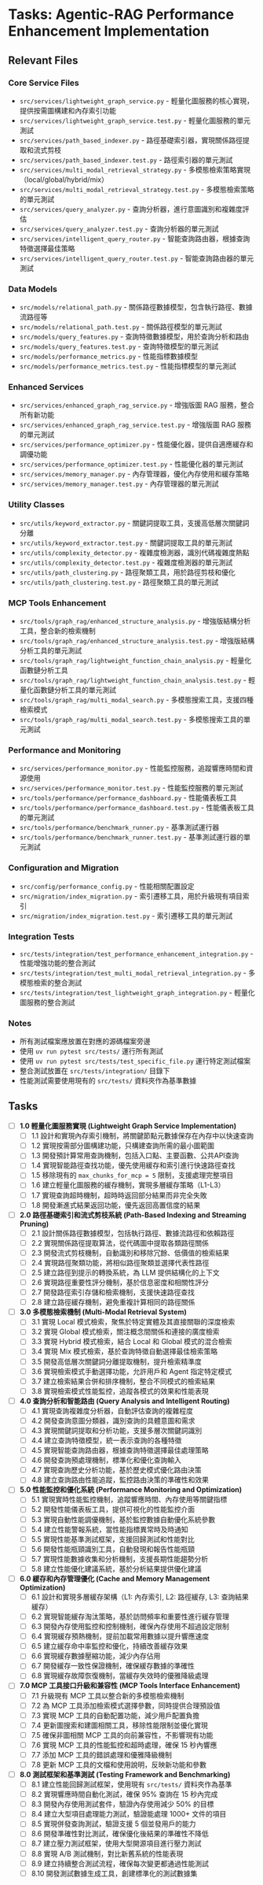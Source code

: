 # Tasks: Agentic-RAG Performance Enhancement Implementation

## Relevant Files

### Core Service Files
- `src/services/lightweight_graph_service.py` - 輕量化圖服務的核心實現，提供按需圖構建和內存索引功能
- `src/services/lightweight_graph_service.test.py` - 輕量化圖服務的單元測試
- `src/services/path_based_indexer.py` - 路徑基礎索引器，實現關係路徑提取和流式剪枝
- `src/services/path_based_indexer.test.py` - 路徑索引器的單元測試
- `src/services/multi_modal_retrieval_strategy.py` - 多模態檢索策略實現（local/global/hybrid/mix）
- `src/services/multi_modal_retrieval_strategy.test.py` - 多模態檢索策略的單元測試
- `src/services/query_analyzer.py` - 查詢分析器，進行意圖識別和複雜度評估
- `src/services/query_analyzer.test.py` - 查詢分析器的單元測試
- `src/services/intelligent_query_router.py` - 智能查詢路由器，根據查詢特徵選擇最佳策略
- `src/services/intelligent_query_router.test.py` - 智能查詢路由器的單元測試

### Data Models
- `src/models/relational_path.py` - 關係路徑數據模型，包含執行路徑、數據流路徑等
- `src/models/relational_path.test.py` - 關係路徑模型的單元測試
- `src/models/query_features.py` - 查詢特徵數據模型，用於查詢分析和路由
- `src/models/query_features.test.py` - 查詢特徵模型的單元測試
- `src/models/performance_metrics.py` - 性能指標數據模型
- `src/models/performance_metrics.test.py` - 性能指標模型的單元測試

### Enhanced Services
- `src/services/enhanced_graph_rag_service.py` - 增強版圖 RAG 服務，整合所有新功能
- `src/services/enhanced_graph_rag_service.test.py` - 增強版圖 RAG 服務的單元測試
- `src/services/performance_optimizer.py` - 性能優化器，提供自適應緩存和調優功能
- `src/services/performance_optimizer.test.py` - 性能優化器的單元測試
- `src/services/memory_manager.py` - 內存管理器，優化內存使用和緩存策略
- `src/services/memory_manager.test.py` - 內存管理器的單元測試

### Utility Classes
- `src/utils/keyword_extractor.py` - 關鍵詞提取工具，支援高低層次關鍵詞分離
- `src/utils/keyword_extractor.test.py` - 關鍵詞提取工具的單元測試
- `src/utils/complexity_detector.py` - 複雜度檢測器，識別代碼複雜度熱點
- `src/utils/complexity_detector.test.py` - 複雜度檢測器的單元測試
- `src/utils/path_clustering.py` - 路徑聚類工具，用於路徑剪枝和優化
- `src/utils/path_clustering.test.py` - 路徑聚類工具的單元測試

### MCP Tools Enhancement
- `src/tools/graph_rag/enhanced_structure_analysis.py` - 增強版結構分析工具，整合新的檢索機制
- `src/tools/graph_rag/enhanced_structure_analysis.test.py` - 增強版結構分析工具的單元測試
- `src/tools/graph_rag/lightweight_function_chain_analysis.py` - 輕量化函數鏈分析工具
- `src/tools/graph_rag/lightweight_function_chain_analysis.test.py` - 輕量化函數鏈分析工具的單元測試
- `src/tools/graph_rag/multi_modal_search.py` - 多模態搜索工具，支援四種檢索模式
- `src/tools/graph_rag/multi_modal_search.test.py` - 多模態搜索工具的單元測試

### Performance and Monitoring
- `src/services/performance_monitor.py` - 性能監控服務，追蹤響應時間和資源使用
- `src/services/performance_monitor.test.py` - 性能監控服務的單元測試
- `src/tools/performance/performance_dashboard.py` - 性能儀表板工具
- `src/tools/performance/performance_dashboard.test.py` - 性能儀表板工具的單元測試
- `src/tools/performance/benchmark_runner.py` - 基準測試運行器
- `src/tools/performance/benchmark_runner.test.py` - 基準測試運行器的單元測試

### Configuration and Migration
- `src/config/performance_config.py` - 性能相關配置設定
- `src/migration/index_migration.py` - 索引遷移工具，用於升級現有項目索引
- `src/migration/index_migration.test.py` - 索引遷移工具的單元測試

### Integration Tests
- `src/tests/integration/test_performance_enhancement_integration.py` - 性能增強功能的整合測試
- `src/tests/integration/test_multi_modal_retrieval_integration.py` - 多模態檢索的整合測試
- `src/tests/integration/test_lightweight_graph_integration.py` - 輕量化圖服務的整合測試

### Notes

- 所有測試檔案應放置在對應的源碼檔案旁邊
- 使用 `uv run pytest src/tests/` 運行所有測試
- 使用 `uv run pytest src/tests/test_specific_file.py` 運行特定測試檔案
- 整合測試放置在 `src/tests/integration/` 目錄下
- 性能測試需要使用現有的 `src/tests/` 資料夾作為基準數據

## Tasks

- [ ] **1.0 輕量化圖服務實現 (Lightweight Graph Service Implementation)**
  - [ ] 1.1 設計和實現內存索引機制，將關鍵節點元數據保存在內存中以快速查詢
  - [ ] 1.2 實現按需部分圖構建功能，只構建查詢所需的最小圖範圍
  - [ ] 1.3 開發預計算常用查詢機制，包括入口點、主要函數、公共API查詢
  - [ ] 1.4 實現智能路徑查找功能，優先使用緩存和索引進行快速路徑查找
  - [ ] 1.5 移除現有的 `max_chunks_for_mcp = 5` 限制，支援處理完整項目
  - [ ] 1.6 建立輕量化圖服務的緩存機制，實現多層緩存策略（L1-L3）
  - [ ] 1.7 實現查詢超時機制，超時時返回部分結果而非完全失敗
  - [ ] 1.8 開發漸進式結果返回功能，優先返回高置信度的結果

- [ ] **2.0 路徑基礎索引和流式剪枝系統 (Path-Based Indexing and Streaming Pruning)**
  - [ ] 2.1 設計關係路徑數據模型，包括執行路徑、數據流路徑和依賴路徑
  - [ ] 2.2 實現關係路徑提取算法，從代碼圖中提取各類路徑關係
  - [ ] 2.3 開發流式剪枝機制，自動識別和移除冗餘、低價值的檢索結果
  - [ ] 2.4 實現路徑聚類功能，將相似路徑聚類並選擇代表性路徑
  - [ ] 2.5 建立路徑到提示的轉換系統，為 LLM 提供結構化的上下文
  - [ ] 2.6 實現路徑重要性評分機制，基於信息密度和相關性評分
  - [ ] 2.7 開發路徑索引存儲和檢索機制，支援快速路徑查找
  - [ ] 2.8 建立路徑緩存機制，避免重複計算相同的路徑關係

- [ ] **3.0 多模態檢索機制 (Multi-Modal Retrieval System)**
  - [ ] 3.1 實現 Local 模式檢索，聚焦於特定實體及其直接關聯的深度檢索
  - [ ] 3.2 實現 Global 模式檢索，關注概念間關係和連接的廣度檢索
  - [ ] 3.3 實現 Hybrid 模式檢索，結合 Local 和 Global 模式的混合檢索
  - [ ] 3.4 實現 Mix 模式檢索，基於查詢特徵自動選擇最佳檢索策略
  - [ ] 3.5 開發高低層次關鍵詞分離提取機制，提升檢索精準度
  - [ ] 3.6 實現檢索模式手動選擇功能，允許用戶和 Agent 指定特定模式
  - [ ] 3.7 建立檢索結果合併和排序機制，整合不同模式的檢索結果
  - [ ] 3.8 實現檢索模式性能監控，追蹤各模式的效果和性能表現

- [ ] **4.0 查詢分析和智能路由 (Query Analysis and Intelligent Routing)**
  - [ ] 4.1 實現查詢複雜度分析器，自動評估查詢的複雜程度
  - [ ] 4.2 開發查詢意圖分類器，識別查詢的具體意圖和需求
  - [ ] 4.3 實現關鍵詞提取和分析功能，支援多層次關鍵詞識別
  - [ ] 4.4 建立查詢特徵模型，統一表示查詢的各種特徵
  - [ ] 4.5 實現智能查詢路由器，根據查詢特徵選擇最佳處理策略
  - [ ] 4.6 開發查詢預處理機制，標準化和優化查詢輸入
  - [ ] 4.7 實現查詢歷史分析功能，基於歷史模式優化路由決策
  - [ ] 4.8 建立查詢路由性能追蹤，監控路由決策的準確性和效果

- [ ] **5.0 性能監控和優化系統 (Performance Monitoring and Optimization)**
  - [ ] 5.1 實現實時性能監控機制，追蹤響應時間、內存使用等關鍵指標
  - [ ] 5.2 開發性能儀表板工具，提供可視化的性能監控介面
  - [ ] 5.3 實現自動性能調優機制，基於監控數據自動優化系統參數
  - [ ] 5.4 建立性能警報系統，當性能指標異常時及時通知
  - [ ] 5.5 實現性能基準測試框架，支援回歸測試和性能對比
  - [ ] 5.6 開發性能瓶頸識別工具，自動發現和報告性能瓶頸
  - [ ] 5.7 實現性能數據收集和分析機制，支援長期性能趨勢分析
  - [ ] 5.8 建立性能優化建議系統，基於分析結果提供優化建議

- [ ] **6.0 緩存和內存管理優化 (Cache and Memory Management Optimization)**
  - [ ] 6.1 設計和實現多層緩存架構（L1: 內存索引, L2: 路徑緩存, L3: 查詢結果緩存）
  - [ ] 6.2 實現智能緩存淘汰策略，基於訪問頻率和重要性進行緩存管理
  - [ ] 6.3 開發內存使用監控和控制機制，確保內存使用不超過設定限制
  - [ ] 6.4 實現緩存預熱機制，提前加載常用數據以提升響應速度
  - [ ] 6.5 建立緩存命中率監控和優化，持續改善緩存效果
  - [ ] 6.6 實現緩存數據壓縮功能，減少內存佔用
  - [ ] 6.7 開發緩存一致性保證機制，確保緩存數據的準確性
  - [ ] 6.8 實現緩存故障恢復機制，當緩存失效時的優雅降級處理

- [ ] **7.0 MCP 工具接口升級和兼容性 (MCP Tools Interface Enhancement)**
  - [ ] 7.1 升級現有 MCP 工具以整合新的多模態檢索機制
  - [ ] 7.2 為 MCP 工具添加檢索模式選擇參數，同時提供合理預設值
  - [ ] 7.3 實現 MCP 工具的自動配置功能，減少用戶配置負擔
  - [ ] 7.4 更新圖搜索和建圖相關工具，移除性能限制並優化實現
  - [ ] 7.5 確保非圖相關 MCP 工具的向前兼容性，不影響現有功能
  - [ ] 7.6 實現 MCP 工具的性能監控和超時處理，確保 15 秒內響應
  - [ ] 7.7 添加 MCP 工具的錯誤處理和優雅降級機制
  - [ ] 7.8 更新 MCP 工具的文檔和使用說明，反映新功能和參數

- [ ] **8.0 測試框架和基準測試 (Testing Framework and Benchmarking)**
  - [ ] 8.1 建立性能回歸測試框架，使用現有 `src/tests/` 資料夾作為基準
  - [ ] 8.2 實現響應時間自動化測試，確保 95% 查詢在 15 秒內完成
  - [ ] 8.3 開發內存使用測試套件，驗證內存使用減少 50% 的目標
  - [ ] 8.4 建立大型項目處理能力測試，驗證能處理 1000+ 文件的項目
  - [ ] 8.5 實現併發查詢測試，驗證支援 5 個並發用戶的能力
  - [ ] 8.6 開發準確性對比測試，確保優化後結果的準確性不降低
  - [ ] 8.7 建立壓力測試框架，使用大型開源項目進行壓力測試
  - [ ] 8.8 實現 A/B 測試機制，對比新舊系統的性能表現
  - [ ] 8.9 建立持續整合測試流程，確保每次變更都通過性能測試
  - [ ] 8.10 開發測試數據生成工具，創建標準化的測試數據集
